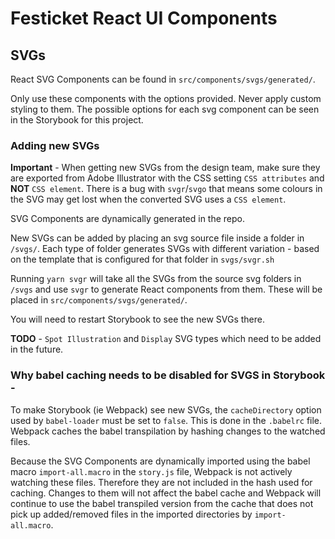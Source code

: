 # Festicket React UI Components

## SVGs

React SVG Components can be found in `src/components/svgs/generated/`.

Only use these components with the options provided. Never apply custom styling to them. The possible options for each svg component can be seen in the Storybook for this project.

### Adding new SVGs

**Important** - When getting new SVGs from the design team, make sure they are exported from Adobe Illustrator with the CSS setting `CSS attributes` and **NOT** `CSS element`. There is a bug with `svgr`/`svgo` that means some colours in the SVG may get lost when the converted SVG uses a `CSS element`. 

SVG Components are dynamically generated in the repo.

New SVGs can be added by placing an svg source file inside a folder in `/svgs/`. Each type of folder generates SVGs with different variation - based on the template that is configured for that folder in `svgs/svgr.sh`

Running `yarn svgr` will take all the SVGs from the source svg folders in `/svgs` and use `svgr` to generate React components from them. These will be placed in `src/components/svgs/generated/`.

You will need to restart Storybook to see the new SVGs there.

**TODO** - `Spot Illustration` and `Display` SVG types which need to be added in the future.

### Why babel caching needs to be disabled for SVGS in Storybook -
 
To make Storybook (ie Webpack) see new SVGs, the `cacheDirectory` option used by `babel-loader` must be set to `false`.
This is done in the `.babelrc` file. Webpack caches the babel transpilation by hashing changes to the watched files.

Because the SVG Components are dynamically imported using the babel macro `import-all.macro` in the `story.js` file, Webpack is not actively watching these files. Therefore they are not included in the hash used for caching. Changes to them will not affect the babel cache and Webpack will continue to use the babel transpiled version from the cache that does not pick up added/removed files in the imported directories by `import-all.macro`.
